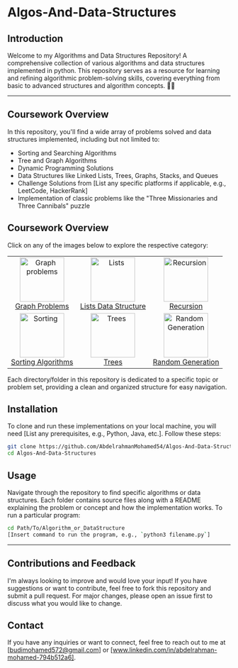 # Algos-And-Data-Structures

## Introduction
Welcome to my Algorithms and Data Structures Repository! A comprehensive collection of various algorithms and data structures implemented in python. This repository serves as a resource for learning and refining algorithmic problem-solving skills, covering everything from basic to advanced structures and algorithm concepts. 🧠🧩

---

## Coursework Overview
In this repository, you'll find a wide array of problems solved and data structures implemented, including but not limited to:

- Sorting and Searching Algorithms
- Tree and Graph Algorithms
- Dynamic Programming Solutions
- Data Structures like Linked Lists, Trees, Graphs, Stacks, and Queues
- Challenge Solutions from [List any specific platforms if applicable, e.g., LeetCode, HackerRank]
- Implementation of classic problems like the "Three Missionaries and Three Cannibals" puzzle

<h2>Coursework Overview</h2>
<p>Click on any of the images below to explore the respective category:</p>

<table>
  <tr>
    <td align="center">
      <a href="https://github.com/AbdelrahmanMohamed54/Algos-And-Data-Structures/tree/main/Graphs">
        <img src="https://www.codespeedy.com/wp-content/uploads/2020/05/graphcolouring.jpeg" alt="Graph problems" width="100" height="100"/>
        <br>Graph Problems
      </a>
    </td>
    <td align="center">
      <a href="https://github.com/AbdelrahmanMohamed54/Algos-And-Data-Structures/tree/main/Lists">
        <img src="https://www.tutorialstonight.com/assets/python/add-items-to-python-list-example.png" alt="Lists" width="100" height="100"/>
        <br>Lists Data Structure
      </a>
    </td>
    <td align="center">
      <a href="https://github.com/AbdelrahmanMohamed54/Algos-And-Data-Structures/tree/main/Recursion">
        <img src="https://scaler-topics-articles-md.s3.us-west-2.amazonaws.com/recursion-in-python-with-numbers.webp" alt="Recursion" width="100" height="100"/>
        <br>Recursion
      </a>
    </td>
    <!-- Add more cells for other categories -->
  </tr>
  <tr>
    <td align="center">
      <a href="https://github.com/AbdelrahmanMohamed54/Algos-And-Data-Structures/tree/main/Sorting">
        <img src="https://miro.medium.com/v2/resize:fit:432/1*Bdv_19j6x6oqZc8auXpaGg.jpeg" alt="Sorting" width="100" height="100"/>
        <br>Sorting Algorithms
      </a>
    </td>
    <td align="center">
      <a href="https://github.com/AbdelrahmanMohamed54/Algos-And-Data-Structures/tree/main/Trees">
        <img src="https://miro.medium.com/v2/resize:fit:1126/0*19Nw2IJzzyQiLtP3.png" alt="Trees" width="100" height="100"/>
        <br>Trees
      </a>
    </td>
     <td align="center">
      <a href="https://github.com/AbdelrahmanMohamed54/Algos-And-Data-Structures/tree/main/Selected_random_gen">
        <img src="https://i.stack.imgur.com/24q4M.png" alt="Random Generation" width="100" height="100"/>
        <br>Random Generation
      </a>
    </td>
    <!-- Add more cells for other categories -->
  </tr>
</table>


Each directory/folder in this repository is dedicated to a specific topic or problem set, providing a clean and organized structure for easy navigation.

## Installation
To clone and run these implementations on your local machine, you will need [List any prerequisites, e.g., Python, Java, etc.]. Follow these steps:

```bash
git clone https://github.com/AbdelrahmanMohamed54/Algos-And-Data-Structures.git
cd Algos-And-Data-Structures
```

## Usage
Navigate through the repository to find specific algorithms or data structures. Each folder contains source files along with a README explaining the problem or concept and how the implementation works. To run a particular program:

```bash
cd Path/To/Algorithm_or_DataStructure
[Insert command to run the program, e.g., `python3 filename.py`]
```

---

## Contributions and Feedback
I'm always looking to improve and would love your input! If you have suggestions or want to contribute, feel free to fork this repository and submit a pull request. For major changes, please open an issue first to discuss what you would like to change.

## Contact
If you have any inquiries or want to connect, feel free to reach out to me at [budimohamed572@gmail.com] or [www.linkedin.com/in/abdelrahman-mohamed-794b512a6].

